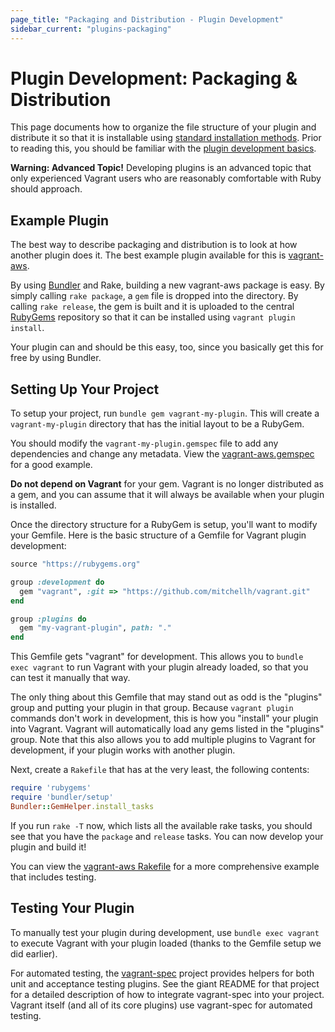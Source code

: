 ```yaml
---
page_title: "Packaging and Distribution - Plugin Development"
sidebar_current: "plugins-packaging"
---
```


# Plugin Development: Packaging & Distribution

This page documents how to organize the file structure of your plugin
and distribute it so that it is installable using
[standard installation methods](/v2/plugins/usage.html).
Prior to reading this, you should be familiar
with the [plugin development basics](/v2/plugins/development-basics.html).

<div class="alert alert-warn">
	<p>
		<strong>Warning: Advanced Topic!</strong> Developing plugins is an
		advanced topic that only experienced Vagrant users who are reasonably
		comfortable with Ruby should approach.
	</p>
</div>

## Example Plugin

The best way to describe packaging and distribution is to look at
how another plugin does it. The best example plugin available for this
is [vagrant-aws](https://github.com/mitchellh/vagrant-aws).

By using [Bundler](http://gembundler.com) and Rake, building a new
vagrant-aws package is easy. By simply calling `rake package`, a
`gem` file is dropped into the directory. By calling `rake release`,
the gem is built and it is uploaded to the central [RubyGems](http://rubygems.org)
repository so that it can be installed using `vagrant plugin install`.

Your plugin can and should be this easy, too, since you basically
get this for free by using Bundler.

## Setting Up Your Project

To setup your project, run `bundle gem vagrant-my-plugin`. This will create a
`vagrant-my-plugin` directory that has the initial layout to be a RubyGem.

You should modify the `vagrant-my-plugin.gemspec` file to add any
dependencies and change any metadata. View the [vagrant-aws.gemspec](https://github.com/mitchellh/vagrant-aws/blob/master/vagrant-aws.gemspec)
for a good example.

<div class="alert alert-warn">
	<p>
		<strong>Do not depend on Vagrant</strong> for your gem. Vagrant
		is no longer distributed as a gem, and you can assume that it will
		always be available when your plugin is installed.
	</p>
</div>

Once the directory structure for a RubyGem is setup, you'll want
to modify your Gemfile. Here is the basic structure of a Gemfile for
Vagrant plugin development:

```ruby
source "https://rubygems.org"

group :development do
  gem "vagrant", :git => "https://github.com/mitchellh/vagrant.git"
end

group :plugins do
  gem "my-vagrant-plugin", path: "."
end
```

This Gemfile gets "vagrant" for development. This allows you to
`bundle exec vagrant` to run Vagrant with your plugin already loaded,
so that you can test it manually that way.

The only thing about this Gemfile that may stand out as odd is the
"plugins" group and putting your plugin in that group. Because
`vagrant plugin` commands don't work in development, this is how
you "install" your plugin into Vagrant. Vagrant will automatically
load any gems listed in the "plugins" group. Note that this also
allows you to add multiple plugins to Vagrant for development, if
your plugin works with another plugin.

Next, create a `Rakefile` that has at the very least, the following
contents:

```ruby
require 'rubygems'
require 'bundler/setup'
Bundler::GemHelper.install_tasks
```

If you run `rake -T` now, which lists all the available rake tasks,
you should see that you have the `package` and `release` tasks. You
can now develop your plugin and build it!

You can view the [vagrant-aws Rakefile](https://github.com/mitchellh/vagrant-aws/blob/master/Rakefile)
for a more comprehensive example that includes testing.

## Testing Your Plugin

To manually test your plugin during development, use
`bundle exec vagrant` to execute Vagrant with your plugin loaded
(thanks to the Gemfile setup we did earlier).

For automated testing, the
[vagrant-spec](https://github.com/mitchellh/vagrant-spec)
project provides helpers for both unit and acceptance testing
plugins. See the giant README for that project for a detailed
description of how to integrate vagrant-spec into your project.
Vagrant itself (and all of its core plugins) use vagrant-spec
for automated testing.
